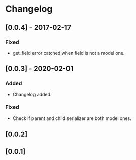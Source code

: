 # Changelog


## [0.0.4] - 2017-02-17
### Fixed
- get_field error catched when field is not a model one. 

## [0.0.3] - 2020-02-01
### Added
- Changelog added.
### Fixed
- Check if parent and child serializer are both model ones.


## [0.0.2]
## [0.0.1]
